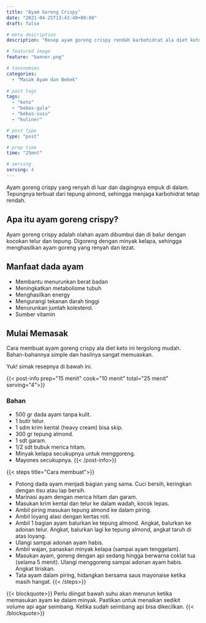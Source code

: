 ```yaml
---
title: "Ayam Goreng Crispy"
date: "2021-04-25T13:43:40+00:00"
draft: false

# meta description
description: "Resep ayam goreng crispy rendah karbohidrat ala diet keto, Sehat dan bergizi."

# featured image
feature: "banner.png"

# taxonomies
categories:
  - "Masak Ayam dan Bebek"
  
# post tags
tags:
  - "keto"
  - "bebas-gula"
  - "bebas-susu"
  - "kuliner"

# post type
type: "post"

# prep time
time: "25mnt"

# serving
serving: 4
---
```

Ayam goreng crispy yang renyah di luar dan dagingnya empuk di dalam. Tepungnya terbuat dari tepung almond, sehingga menjaga karbohidrat tetap rendah.

## Apa itu ayam goreng crispy?

Ayam goreng crispy adalah olahan ayam dibumbui dan di balur dengan kocokan telur dan tepung. Digoreng dengan minyak kelapa, sehingga menghasilkan ayam goreng yang renyah dan lezat.

## Manfaat dada ayam

- Membantu menurunkan berat badan
- Meningkatkan metabolisme tubuh
- Menghasilkan energy
- Mengurangi tekanan darah tinggi
- Menurunkan jumlah kolesterol.
- Sumber vitamin

## Mulai Memasak

Cara membuat ayam goreng crispy ala diet keto ini tergolong mudah. Bahan-bahannya simple dan hasilnya sangat memuaskan.

Yuk! simak resepnya di bawah ini.

{{< post-info prep="15 menit" cook="10 menit" total="25 menit" serving="4">}}

### Bahan

- 500 gr dada ayam tanpa kulit.
- 1 butir telur.
- 1 sdm krim kental (heavy cream) bisa skip.
- 300 gr tepung almond.
- 1 sdt garam.
- 1/2 sdt bubuk merica hitam.
- Minyak kelapa secukupnya untuk menggoreng.
- Mayones secukupnya.
{{< /post-info>}}

{{< steps title="Cara membuat">}}
-  Potong dada ayam menjadi bagian yang sama. Cuci bersih, keringkan dengan tisu atau lap bersih.
- Marinasi ayam dengan merica hitam dan garam.
- Masukan krim kental dan telur ke dalam wadah, kocok lepas.
- Ambil piring masukan tepung almond ke dalam piring.
- Ambil loyang alasi dengan kertas roti.
- Ambil 1 bagian ayam balurkan ke tepung almond. Angkat, balurkan ke adonan telur. Angkat, balurkan lagi ke tepung almond, angkat taruh di atas loyang.
- Ulangi sampai adonan ayam habis.
- Ambil wajan, panaskan minyak kelapa (sampai ayam tenggelam).
- Masukan ayam, goreng dengan api sedang hingga berwarna coklat tua (selama 5 menit). Ulangi menggoreng sampai adonan ayam habis. Angkat tiriskan.
- Tata ayam dalam piring, hidangkan bersama saus mayonaise ketika masih hangat.
{{< /steps>}}

{{< blockquote>}}
Perlu diingat bawah suhu akan menurun ketika memasukan ayam ke dalam minyak. Pastikan untuk menaikan sedikit volume api agar seimbang. Ketika sudah seimbang api bisa dikecilkan.
{{< /blockquote>}}


